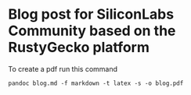 # Blog post for SiliconLabs Community based on the RustyGecko platform #

To create a pdf run this command

```
pandoc blog.md -f markdown -t latex -s -o blog.pdf
```